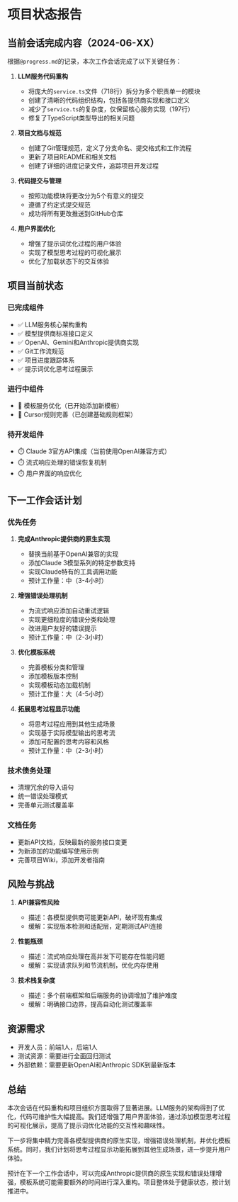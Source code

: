 # 项目状态报告

## 当前会话完成内容（2024-06-XX）

根据`@progress.md`的记录，本次工作会话完成了以下关键任务：

1. **LLM服务代码重构**
   - 将庞大的`service.ts`文件（718行）拆分为多个职责单一的模块
   - 创建了清晰的代码组织结构，包括各提供商实现和接口定义
   - 减少了`service.ts`的复杂度，仅保留核心服务实现（197行）
   - 修复了TypeScript类型导出的相关问题

2. **项目文档与规范**
   - 创建了Git管理规范，定义了分支命名、提交格式和工作流程
   - 更新了项目README和相关文档
   - 创建了详细的进度记录文件，追踪项目开发过程

3. **代码提交与管理**
   - 按照功能模块将更改分为5个有意义的提交
   - 遵循了约定式提交规范
   - 成功将所有更改推送到GitHub仓库

4. **用户界面优化**
   - 增强了提示词优化过程的用户体验
   - 实现了模型思考过程的可视化展示
   - 优化了加载状态下的交互体验

## 项目当前状态

### 已完成组件

- ✅ LLM服务核心架构重构
- ✅ 模型提供商标准接口定义
- ✅ OpenAI、Gemini和Anthropic提供商实现
- ✅ Git工作流规范
- ✅ 项目进度跟踪体系
- ✅ 提示词优化思考过程展示

### 进行中组件

- 🔄 模板服务优化（已开始添加新模板）
- 🔄 Cursor规则完善（已创建基础规则框架）

### 待开发组件

- ⏱️ Claude 3官方API集成（当前使用OpenAI兼容方式）
- ⏱️ 流式响应处理的错误恢复机制
- ⏱️ 用户界面的响应优化

## 下一工作会话计划

### 优先任务

1. **完成Anthropic提供商的原生实现**
   - 替换当前基于OpenAI兼容的实现
   - 添加Claude 3模型系列的特定参数支持
   - 实现Claude特有的工具调用功能
   - 预计工作量：中（3-4小时）

2. **增强错误处理机制**
   - 为流式响应添加自动重试逻辑
   - 实现更细粒度的错误分类和处理
   - 改进用户友好的错误提示
   - 预计工作量：中（2-3小时）

3. **优化模板系统**
   - 完善模板分类和管理
   - 添加模板版本控制
   - 实现模板动态加载机制
   - 预计工作量：大（4-5小时）

4. **拓展思考过程显示功能**
   - 将思考过程应用到其他生成场景
   - 实现基于实际模型输出的思考流
   - 添加可配置的思考内容和风格
   - 预计工作量：中（2-3小时）

### 技术债务处理

- 清理冗余的导入语句
- 统一错误处理模式
- 完善单元测试覆盖率

### 文档任务

- 更新API文档，反映最新的服务接口变更
- 为新添加的功能编写使用示例
- 完善项目Wiki，添加开发者指南

## 风险与挑战

1. **API兼容性风险**
   - 描述：各模型提供商可能更新API，破坏现有集成
   - 缓解：实现版本检测和适配层，定期测试API连接

2. **性能瓶颈**
   - 描述：流式响应处理在高并发下可能存在性能问题
   - 缓解：实现请求队列和节流机制，优化内存使用

3. **技术栈复杂度**
   - 描述：多个前端框架和后端服务的协调增加了维护难度
   - 缓解：明确接口边界，提高自动化测试覆盖率

## 资源需求

- 开发人员：前端1人，后端1人
- 测试资源：需要进行全面回归测试
- 外部依赖：需要更新OpenAI和Anthropic SDK到最新版本

## 总结

本次会话在代码重构和项目组织方面取得了显著进展。LLM服务的架构得到了优化，代码可维护性大幅提高。我们还增强了用户界面体验，通过添加模型思考过程的可视化展示，提高了提示词优化功能的交互性和趣味性。

下一步将集中精力完善各模型提供商的原生实现，增强错误处理机制，并优化模板系统。同时，我们计划将思考过程显示功能拓展到其他生成场景，进一步提升用户体验。

预计在下一个工作会话中，可以完成Anthropic提供商的原生实现和错误处理增强，模板系统可能需要额外的时间进行深入重构。项目整体处于健康状态，按计划推进中。 